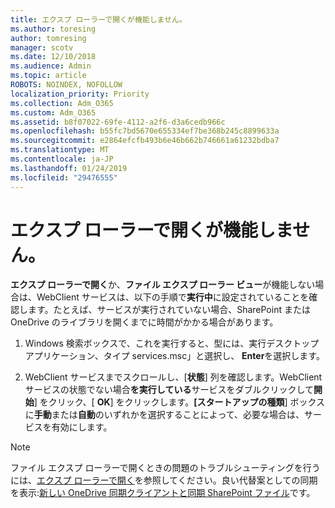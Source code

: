 ```yaml
---
title: エクスプ ローラーで開くが機能しません。
ms.author: toresing
author: tomresing
manager: scotv
ms.date: 12/10/2018
ms.audience: Admin
ms.topic: article
ROBOTS: NOINDEX, NOFOLLOW
localization_priority: Priority
ms.collection: Adm_O365
ms.custom: Adm_O365
ms.assetid: b8f07022-69fe-4112-a2f6-d3a6cedb966c
ms.openlocfilehash: b55fc7bd5670e655334ef7be368b245c8899633a
ms.sourcegitcommit: e2864efcfb493b6e46b662b746661a61232bdba7
ms.translationtype: MT
ms.contentlocale: ja-JP
ms.lasthandoff: 01/24/2019
ms.locfileid: "29476555"
---
```

# <a name="open-with-explorer-isnt-working"></a>エクスプ ローラーで開くが機能しません。

**エクスプ ローラーで開く**か、**ファイル エクスプ ローラー ビュー**が機能しない場合は、WebClient サービスは、以下の手順で**実行中**に設定されていることを確認します。たとえば、サービスが実行されていない場合、SharePoint または OneDrive のライブラリを開くまでに時間がかかる場合があります。 
  
1. Windows 検索ボックスで、これを実行すると、型には、実行デスクトップ アプリケーション、タイプ services.msc」と選択し、 **Enter**を選択します。
    
2. WebClient サービスまでスクロールし、[**状態**] 列を確認します。WebClient サービスの状態でない場合**を実行している**サービスをダブルクリックして**開始**] をクリック、[ **OK**] をクリックします。**[スタートアップの種類**] ボックスに**手動**または**自動**のいずれかを選択することによって、必要な場合は、サービスを有効にします。 
    
> [!NOTE]
> ファイル エクスプ ローラーで開くときの問題のトラブルシューティングを行うには、[エクスプ ローラーで開く](https://go.microsoft.com/fwlink/?linkid=871665)を参照してください。良い代替案としての同期を表示:[新しい OneDrive 同期クライアントと同期 SharePoint ファイル](https://go.microsoft.com/fwlink/?linkid=871666)です。 
  

